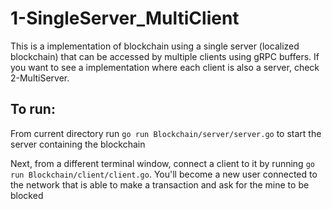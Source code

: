 # 1-SingleServer_MultiClient

This is a implementation of blockchain using a single server (localized blockchain) that can be accessed by multiple clients using gRPC buffers.
If you want to see a implementation where each client is also a server, check 2-MultiServer.

## To run:
From current directory run `go run Blockchain/server/server.go` to start the server containing the blockchain

Next, from a different terminal window, connect a client to it by running `go run Blockchain/client/client.go`.
You'll become a new user connected to the network that is able to make a transaction and ask for the mine to be blocked
